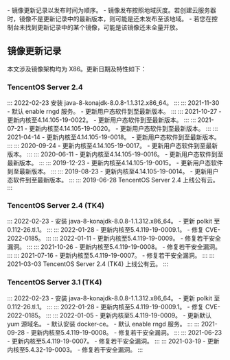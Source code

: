 
<dx-alert infotype="explain" title="">
- 镜像更新记录以发布时间为顺序。
- 镜像发布按照地域灰度。若创建云服务器时，镜像不是更新记录中的最新版本，则可能是还未发布至该地域。
- 若您在控制台未找到更新记录中的某个镜像，可能是该镜像还未全量开放。
</dx-alert>

## 镜像更新记录
本文涉及镜像架构均为 X86。更新日期及特性如下：

### TencentOS Server 2.4
<dx-accordion>
::: 2022-02-23
安装 java-8-konajdk-8.0.8-1.1.312.x86_64。
:::
::: 2021-11-30
- 默认 enable rngd 服务。
- 更新用户态软件到至最新版本。
:::
::: 2021-10-27
- 更新内核至4.14.105-19-0022。
- 更新用户态软件到至最新版本。
:::
::: 	2021-07-21
- 更新内核至4.14.105-19-0020。
- 更新用户态软件到至最新版本。
:::
::: 2021-04-14
- 更新内核至4.14.105-19-0018。
- 更新用户态软件到至最新版本。
:::
::: 2020-09-24
- 更新内核至4.14.105-19-0017。
- 更新用户态软件到至最新版本。
:::
::: 2020-06-11
- 更新内核至4.14.105-19-0016。
- 更新用户态软件到至最新版本。
:::
::: 2019-12-23
- 更新内核至4.14.105-19-0015。
- 更新用户态软件到至最新版本。
:::
::: 2019-08-23
- 更新内核至4.14.105-19-0014。
- 更新用户态软件到至最新版本。
:::
::: 2019-06-28
TencentOS Server 2.4 上线公有云。
:::
</dx-accordion>


### TencentOS Server 2.4 (TK4)
<dx-accordion>
::: 2022-02-23
- 安装 java-8-konajdk-8.0.8-1.1.312.x86_64。
- 更新 polkit 至0.112-26.tl.1。
:::
::: 	2022-01-28
- 更新内核至5.4.119-19-0009.1。
- 修复 CVE-2022-0185。
:::
::: 2022-01-11
- 更新内核至5.4.119-19-0009。
- 修复若干安全漏洞。
:::
::: 2021-10-26
- 更新内核至5.4.119-19-0008。
- 修复若干安全漏洞。
:::
::: 2021-07-16
- 更新内核至5.4.119-19-0007。
- 修复若干安全漏洞。
:::
::: 2021-03-03
TencentOS Server 2.4 (TK4) 上线公有云。
:::
</dx-accordion>

### TencentOS Server 3.1 (TK4)
<dx-accordion>
::: 2022-02-23
- 安装 java-8-konajdk-8.0.8-1.1.312.x86_64。
- 更新 polkit 至0.112-26.tl.1。
:::
::: 2022-01-28
- 更新内核至5.4.119-19-0009.1。
- 修复 CVE-2022-0185。
:::
::: 2022-01-05
- 更新内核至5.4.119-19-0009。
- 更新默认 yum 源域名。
- 默认安装 docker-ce。
- 默认 enable rngd 服务。
:::
::: 2021-09-28
- 更新内核至5.4.119-19-0008。
- 修复若干安全漏洞。
:::
::: 2021-06-23
- 更新内核至5.4.119-19-0007。
- 修复若干安全漏洞。
:::
::: 2021-03-19
- 更新内核至5.4.32-19-0003。
- 修复若干安全漏洞。
:::
</dx-accordion>
